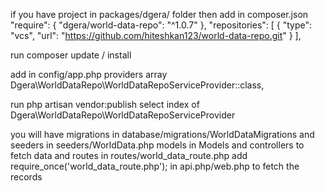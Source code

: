 if you have project in packages/dgera/ folder
then 
add in composer.json
"require": {
    "dgera/world-data-repo": "^1.0.7"
},
"repositories": [
    {
        "type": "vcs",
        "url": "https://github.com/hiteshkan123/world-data-repo.git"
    }
],

run composer update / install

add in config/app.php providers array
Dgera\WorldDataRepo\WorldDataRepoServiceProvider::class,


run php artisan vendor:publish
select index of Dgera\WorldDataRepo\WorldDataRepoServiceProvider

you will have migrations in database/migrations/WorldDataMigrations
and seeders in seeders/WorldData.php
models in Models
and controllers to fetch data
and routes in routes/world_data_route.php
add require_once('world_data_route.php'); in api.php/web.php to fetch the records
